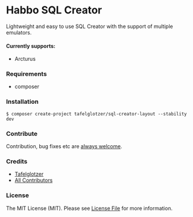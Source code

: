 # Habbo SQL Creator
Lightweight and easy to use SQL Creator with the support of multiple emulators.

#### Currently supports:
- Arcturus

### Requirements
- composer

### Installation
```shell
$ composer create-project tafelglotzer/sql-creator-layout --stability dev
```

### Contribute
Contribution, bug fixes etc are [always welcome](https://github.com/tafelglotzer/sql-creator-layout/issues/new).

### Credits
- [Tafelglotzer](https://github.com/tafelglotzer)
- [All Contributors](https://github.com/tafelglotzer/sql-creator-layout/contributors)

### License
The MIT License (MIT).
Please see [License File](https://github.com/tafelglotzer/sql-creator-layout/blob/master/LICENSE) for more information.
